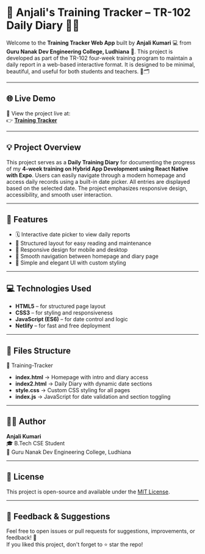 # 🌸 Anjali's Training Tracker – TR-102 Daily Diary 📒✨

Welcome to the **Training Tracker Web App** built by **Anjali Kumari** 💻 from **Guru Nanak Dev Engineering College, Ludhiana** 🏫. This project is developed as part of the TR-102 four-week training program to maintain a daily report in a web-based interactive format. It is designed to be minimal, beautiful, and useful for both students and teachers. 💼🗂️

---

## 🌐 Live Demo

🔗 View the project live at:  
👉 **[Training Tracker](https://anjali-daily-diary.netlify.app)**

---

## 💡 Project Overview

This project serves as a **Daily Training Diary** for documenting the progress of my **4-week training on Hybrid App Development using React Native with Expo**. Users can easily navigate through a modern homepage and access daily records using a built-in date picker. All entries are displayed based on the selected date. The project emphasizes responsive design, accessibility, and smooth user interaction.

---

## 🚀 Features

- 🗓️ Interactive date picker to view daily reports  
- 📝 Structured layout for easy reading and maintenance  
- 📱 Responsive design for mobile and desktop  
- 🔁 Smooth navigation between homepage and diary page  
- 🎨 Simple and elegant UI with custom styling  

---

## 💻 Technologies Used

- **HTML5** – for structured page layout  
- **CSS3** – for styling and responsiveness  
- **JavaScript (ES6)** – for date control and logic  
- **Netlify** – for fast and free deployment  

---

## 📁 Files Structure

📂 Training-Tracker
- **index.html** → Homepage with intro and diary access
- **index2.html** → Daily Diary with dynamic date sections
- **style.css** → Custom CSS styling for all pages
- **index.js** → JavaScript for date validation and section toggling



---

## 👩‍💻 Author

**Anjali Kumari**  
🎓 B.Tech CSE Student  
🏫 Guru Nanak Dev Engineering College, Ludhiana  

---

## 📄 License

This project is open-source and available under the [MIT License](LICENSE).

---

## 💬 Feedback & Suggestions

Feel free to open issues or pull requests for suggestions, improvements, or feedback! 🌟  
If you liked this project, don't forget to ⭐ star the repo!
